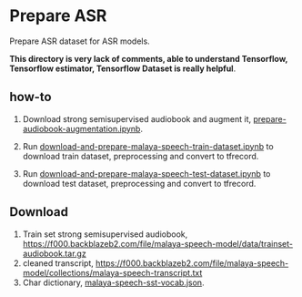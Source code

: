 # Prepare ASR

Prepare ASR dataset for ASR models.

**This directory is very lack of comments, able to understand Tensorflow, Tensorflow estimator, Tensorflow Dataset is really helpful**.

## how-to

1. Download strong semisupervised audiobook and augment it, [prepare-audiobook-augmentation.ipynb](prepare-audiobook-augmentation.ipynb).

2. Run [download-and-prepare-malaya-speech-train-dataset.ipynb](download-and-prepare-malaya-speech-train-dataset.ipynb) to download train dataset, preprocessing and convert to tfrecord.

3. Run [download-and-prepare-malaya-speech-test-dataset.ipynb](download-and-prepare-malaya-speech-test-dataset.ipynb) to download test dataset, preprocessing and convert to tfrecord.

## Download

1. Train set strong semisupervised audiobook, https://f000.backblazeb2.com/file/malaya-speech-model/data/trainset-audiobook.tar.gz
2. cleaned transcript, https://f000.backblazeb2.com/file/malaya-speech-model/collections/malaya-speech-transcript.txt
3. Char dictionary, [malaya-speech-sst-vocab.json](malaya-speech-sst-vocab.json).